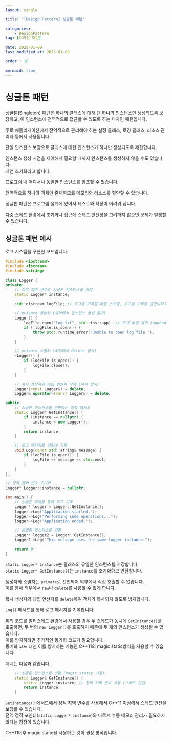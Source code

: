 ```yaml
---
layout: single

title: "[Design Pattern] 싱글톤 패턴"

categories:
    - DesignPattern
tag: [디자인 패턴]

date: 2025-01-09
last_modified_at: 2025-01-09

order : 10

mermaid: true
---
```


# 싱글톤 패턴

싱글톤(Singleton) 패턴은 하나의 클래스에 대해 단 하나의 인스턴스만 생성되도록 보장하고, 이 인스턴스에 전역적으로 접근할 수 있도록 하는 디자인 패턴입니다.

주로 애플리케이션에서 전역적으로 관리해야 하는 설정 클래스, 로깅 클래스, 리소스 관리자 등에서 사용됩니다.

단일 인스턴스 보장으로 클래스에 대한 인스턴스가 하나만 생성되도록 제한합니다.

인스턴스 생성 시점을 제어해서 필요할 때까지 인스턴스를 생성하지 않을 수도 있습니다.  
지연 초기화라고 합니다.

프로그램 내 어디서나 동일한 인스턴스를 참조할 수 있습니다.

전역적으로 하나의 객체만 존재하므로 메모리와 리소스를 절약할 수 있습니다.

싱글톤 패턴은 프로그램 설계에 있어서 테스트와 확장이 어려워 집니다.

다중 스레드 환경에서 초기화나 접근에 스레드 안전성을 고려하지 않으면 문제가 발생할 수 있습니다.

## 싱글톤 패턴 예시

로그 시스템을 구현한 코드입니다.

```cpp
#include <iostream>
#include <fstream>
#include <string>

class Logger {
private:
    // 정적 멤버 변수로 싱글톤 인스턴스를 저장
    static Logger* instance;

    std::ofstream logFile; // 로그를 기록할 파일 스트림, 로그를 기록할 공간이라고 생각하면 쉽습니다.
    
    // private 생성자 (외부에서 인스턴스 생성 불가)
    Logger() {
        logFile.open("log.txt", std::ios::app); // 로그 파일 열기 (append 모드)
        if (!logFile.is_open()) {
            throw std::runtime_error("Unable to open log file.");
        }
    }

    // private 소멸자 (외부에서 delete 불가)
    ~Logger() {
        if (logFile.is_open()) {
            logFile.close();
        }
    }

    // 복사 생성자와 대입 연산자 삭제 (복사 방지)
    Logger(const Logger&) = delete;
    Logger& operator=(const Logger&) = delete;

public:
    // 싱글톤 인스턴스를 반환하는 정적 메서드
    static Logger* GetInstance() {
        if (instance == nullptr) {
            instance = new Logger();
        }
        return instance;
    }

    // 로그 메시지를 파일에 기록
    void Log(const std::string& message) {
        if (logFile.is_open()) {
            logFile << message << std::endl;
        }
    }
};

// 정적 멤버 변수 초기화
Logger* Logger::instance = nullptr;

int main() {
    // 싱글톤 객체를 통해 로그 기록
    Logger* logger = Logger::GetInstance();
    logger->Log("Application started.");
    logger->Log("Performing some operations...");
    logger->Log("Application ended.");

    // 동일한 인스턴스를 반환
    Logger* logger2 = Logger::GetInstance();
    logger2->Log("This message uses the same logger instance.");

    return 0;
}
```

`static Logger* instance`는 클래스의 유일한 인스턴스를 저장합니다.  
`static Logger* GetInstance()`는 `instance`를 초기화하고 반환합니다.

생성자와 소멸자는 `private`로 선언되어 외부에서 직접 호출할 수 없습니다.  
이를 통해 외부에서 `new`나 `delete`를 사용할 수 없게 합니다.

복사 생성자와 대입 연산자를 `delete`하여 객체가 복사되지 않도록 방지합니다.

`Log()` 메서드를 통해 로그 메시지를 기록합니다.

위의 코드를 멀티스레드 환경에서 사용할 경우 두 스레드가 동시에 `GetInstance()`를 호출하면, 두 번의 `new Logger()`를 호출하기 때문에 두 개의 인스턴스가 생성될 수 있습니다.  
이를 방지하려면 추가적인 동기화 코드가 필요합니다.  
동기화 코드 대신 이를 방지하는 기능인 C++11의 magic static방식을 사용할 수 있습니다.

예시는 다음과 같습니다.

```cpp
    // 싱글톤 인스턴스를 반환 (magic static 사용)
    static Logger& GetInstance() {
        static Logger instance; // 정적 지역 변수 사용 (스레드 안전)
        return instance;
    }
```

`GetInstance()` 메서드에서 정적 지역 변수를 사용해서 C++11 이상에서 스레드 안전을 보장할 수 있습니다.  
전역 정적 포인터(`static Logger* instance`)와 다르게 수동 메모리 관리가 필요하지 않다는 장점이 있습니다.

C++11이후 magic static을 사용하는 것이 권장 방식입니다.